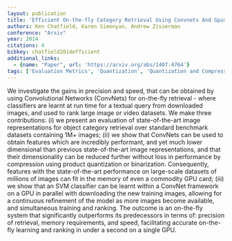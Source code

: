 ```yaml
---
layout: publication
title: 'Efficient On-the-fly Category Retrieval Using Convnets And Gpus'
authors: Ken Chatfield, Karen Simonyan, Andrew Zisserman
conference: "Arxiv"
year: 2014
citations: 4
bibkey: chatfield2014efficient
additional_links:
  - {name: "Paper", url: 'https://arxiv.org/abs/1407.4764'}
tags: ['Evaluation Metrics', 'Quantization', 'Quantization and Compression', 'Tools and Libraries']
---
```

We investigate the gains in precision and speed, that can be obtained by
using Convolutional Networks (ConvNets) for on-the-fly retrieval - where
classifiers are learnt at run time for a textual query from downloaded images,
and used to rank large image or video datasets.
  We make three contributions: (i) we present an evaluation of state-of-the-art
image representations for object category retrieval over standard benchmark
datasets containing 1M+ images; (ii) we show that ConvNets can be used to
obtain features which are incredibly performant, and yet much lower dimensional
than previous state-of-the-art image representations, and that their
dimensionality can be reduced further without loss in performance by
compression using product quantization or binarization. Consequently, features
with the state-of-the-art performance on large-scale datasets of millions of
images can fit in the memory of even a commodity GPU card; (iii) we show that
an SVM classifier can be learnt within a ConvNet framework on a GPU in parallel
with downloading the new training images, allowing for a continuous refinement
of the model as more images become available, and simultaneous training and
ranking. The outcome is an on-the-fly system that significantly outperforms its
predecessors in terms of: precision of retrieval, memory requirements, and
speed, facilitating accurate on-the-fly learning and ranking in under a second
on a single GPU.
